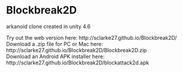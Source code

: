 # Blockbreak2D
<p>arkanoid clone created in unity 4.6</p>
Try out the web version here: http://sclarke27.github.io/Blockbreak2D/<br>
Download a .zip file for PC or Mac here: http://sclarke27.github.io/Blockbreak2D/Blockbreak2D.zip<br>
Download an Android APK installer here: http://sclarke27.github.io/Blockbreak2D/blockattack2d.apk<br>
